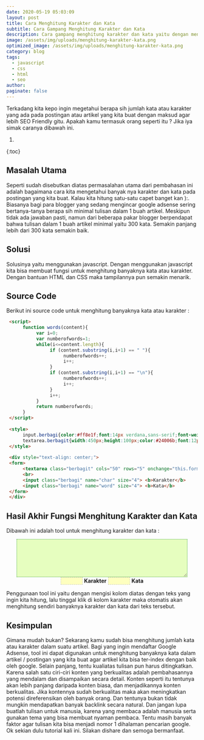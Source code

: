 ```yaml
---
date: 2020-05-19 05:03:09
layout: post
title: Cara Menghitung Karakter dan Kata
subtitle: Cara Gampang Menghitung Karakter dan Kata
description: Cara gampang menghitung karakter dan kata yaitu dengan menggunakan javascript yang ada pada halaman ini. Agar SEO Friendly usahakan lebih dari 300 kata. 
image: /assets/img/uploads/menghitung-karakter-kata.png
optimized_image: /assets/img/uploads/menghitung-karakter-kata.png
category: blog
tags:
  - javascript
  - css
  - html
  - seo
author:
paginate: false
---
```


Terkadang kita kepo ingin megetahui berapa sih jumlah kata atau karakter yang ada pada postingan atau artikel yang kita buat dengan maksud agar lebih SEO Friendly gitu. Apakah kamu termasuk orang seperti itu ? Jika iya simak caranya dibawah ini.

1. 
{:toc}

## Masalah Utama
Seperti sudah disebutkan diatas permasalahan utama dari pembahasan ini adalah bagaimana cara kita mengetahui banyak nya karakter dan kata pada postingan yang kita buat. Kalau kita hitung satu-satu capet banget kan ):. Biasanya bagi para blogger yang sedang mengincar google adsense sering bertanya-tanya berapa sih minimal tulisan dalam 1 buah artikel. Meskipun tidak ada jawaban pasti, namun dari beberapa pakar blogger berpendapat bahwa tulisan dalam 1 buah artikel minimal yaitu 300 kata. Semakin panjang lebih dari 300 kata semakin baik. 

## Solusi
Solusinya yaitu menggunakan javascript. Dengan menggunakan javascript kita bisa membuat fungsi untuk menghitung banyaknya kata atau karakter. Dengan bantuan HTML dan CSS maka tampilannya pun semakin menarik.

## Source Code
Berikut ini source code untuk menghitung banyaknya kata atau karakter :
```html
 <script>  
      function words(content){  
           var i=0;  
           var numberofwords=1;  
           while(i<=content.length){  
                if (content.substring(i,i+1) == " "){  
                     numberofwords++;  
                     i++;  
                }  
                if (content.substring(i,i+1) == "\n"){  
                     numberofwords++;  
                     i++;  
                }  
                i++;  
           }  
           return numberofwords;  
      }  
 </script>  
   
 <style>  
      input.berbagi{color:#ff8e1f;font:14px verdana,sans-serif;font-weight:bold;background-color:#feffbf;border:1px dashed #c9c8c8;height:20px}  
      textarea.berbagit{width:450px;height:100px;color:#24006b;font:12px arial;background:#e6febf;border:1px dotted #289728}  
 </style>  
   
 <div style="text-align: center;">
 <form>  
      <textarea class="berbagit" cols="50" rows="5" onchange="this.form.char.value=this.value.length;this.form.word.value=words(this.value)"></textarea>  
      <br>  
      <input class="berbagi" name="char" size="4"> <b>Karakter</b>  
      <input class="berbagi" name="word" size="4"> <b>Kata</b>  
 </form>  
 </div>  
```

## Hasil Akhir Fungsi Menghitung Karakter dan Kata
Dibawah ini adalah tool untuk menghitung karakter dan kata :

 <script>  
      function words(content){  
           var i=0;  
           var numberofwords=1;  
           while(i<=content.length){  
                if (content.substring(i,i+1) == " "){  
                     numberofwords++;  
                     i++;  
                }  
                if (content.substring(i,i+1) == "\n"){  
                     numberofwords++;  
                     i++;  
                }  
                i++;  
           }  
           return numberofwords;  
      }  
 </script>  
   
 <div style="text-align: center;">  
 <form>  
      <textarea style="width:450px;height:100px;color:#24006b;font:12px arial;background:#e6febf;border:1px dotted #289728" cols="50" rows="5" onchange="this.form.char.value=this.value.length;this.form.word.value=words(this.value)"></textarea>  
      <br>  
      <input style="color:#ff8e1f;font:14px verdana,sans-serif;font-weight:bold;background-color:#feffbf;border:1px dashed #c9c8c8;height:20px" name="char" size="4"> <b>Karakter</b>  
      <input style="color:#ff8e1f;font:14px verdana,sans-serif;font-weight:bold;background-color:#feffbf;border:1px dashed #c9c8c8;height:20px" name="word" size="4"> <b>Kata</b>  
 </form>  
 </div>  

Penggunaan tool ini yaitu dengan mengisi kolom diatas dengan teks yang ingin kita hitung, lalu tinggal klik di kolom karakter maka otomatis akan menghitung sendiri banyaknya karakter dan kata dari teks tersebut.

## Kesimpulan
Gimana mudah bukan? Sekarang kamu sudah bisa menghitung jumlah kata atau karakter dalam suatu artikel. Bagi yang ingin mendaftar Google Adsense, tool ini dapat digunakan untuk menghitung banyaknya kata dalam artikel / postingan yang kita buat agar artikel kita bisa ter-index dengan baik oleh google. Selain panjang, tentu kualiatas tulisan pun harus ditingkatkan. Karena salah satu ciri-ciri konten yang berkualitas adalah pembahasannya yang mendalam dan disampaikan secara detail. Konten seperti itu tentunya akan lebih panjang daripada konten biasa, dan menjadikannya konten berkualitas. Jika kontennya sudah berkualitas maka akan meningkatkan potensi direferensikan oleh banyak orang. Dan tentunya bukan tidak mungkin mendapatkan banyak backlink secara natural. Dan jangan lupa buatlah tulisan untuk manusia, karena yang membaca adalah manusia serta gunakan tema yang bisa membuat nyaman pembaca. Tentu masih banyak faktor agar tulisan kita bisa menjadi nomor 1 dihalaman pencarian google. Ok sekian dulu tutorial kali ini. Silakan dishare dan semoga bermanfaat.